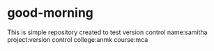 # good-morning
This is simple repository created to test version control
name:samitha
project:version control
college:anmk
course:mca
